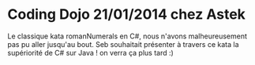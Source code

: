 Coding Dojo 21/01/2014 chez Astek
=================================

Le classique kata romanNumerals en C#, nous n'avons malheureusement pas pu aller jusqu'au bout.
Seb souhaitait présenter à travers ce kata la supériorité de C# sur Java ! on verra ça plus tard :)
